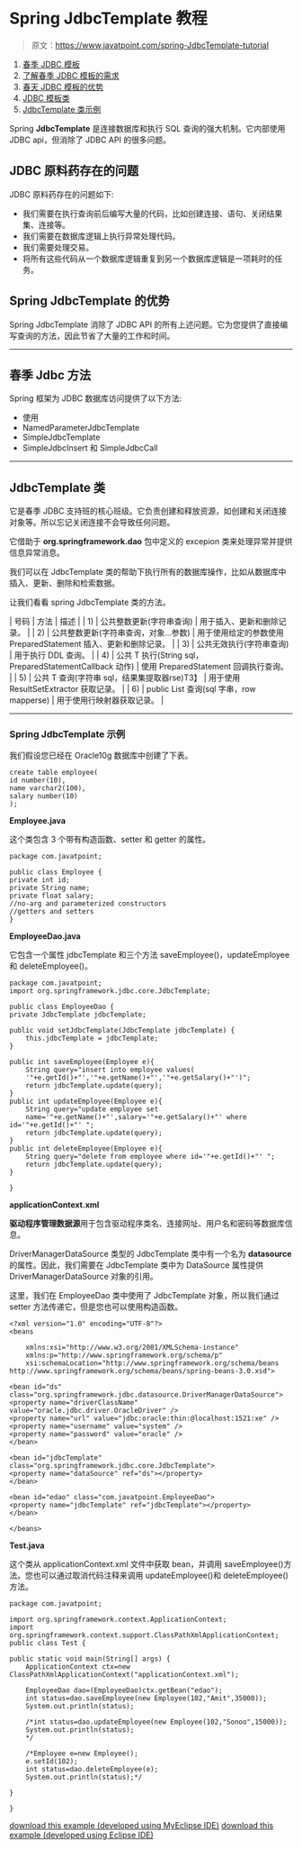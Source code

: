 # Spring JdbcTemplate 教程

> 原文：<https://www.javatpoint.com/spring-JdbcTemplate-tutorial>

1.  [春季 JDBC 模板](#)
2.  [了解春季 JDBC 模板的需求](#)
3.  [春天 JDBC 模板的优势](#)
4.  [JDBC 模板类](#)
5.  [JdbcTemplate 类示例](#)

Spring **JdbcTemplate** 是连接数据库和执行 SQL 查询的强大机制。它内部使用 JDBC api，但消除了 JDBC API 的很多问题。

## JDBC 原料药存在的问题

JDBC 原料药存在的问题如下:

*   我们需要在执行查询前后编写大量的代码，比如创建连接、语句、关闭结果集、连接等。
*   我们需要在数据库逻辑上执行异常处理代码。
*   我们需要处理交易。
*   将所有这些代码从一个数据库逻辑重复到另一个数据库逻辑是一项耗时的任务。

## Spring JdbcTemplate 的优势

Spring JdbcTemplate 消除了 JDBC API 的所有上述问题。它为您提供了直接编写查询的方法，因此节省了大量的工作和时间。

* * *

## 春季 Jdbc 方法

Spring 框架为 JDBC 数据库访问提供了以下方法:

*   使用
*   NamedParameterJdbcTemplate
*   SimpleJdbcTemplate
*   SimpleJdbcInsert 和 SimpleJdbcCall

* * *

## JdbcTemplate 类

它是春季 JDBC 支持班的核心班级。它负责创建和释放资源，如创建和关闭连接对象等。所以忘记关闭连接不会导致任何问题。

它借助于 **org.springframework.dao** 包中定义的 excepion 类来处理异常并提供信息异常消息。

我们可以在 JdbcTemplate 类的帮助下执行所有的数据库操作，比如从数据库中插入、更新、删除和检索数据。

让我们看看 spring JdbcTemplate 类的方法。

| 号码 | 方法 | 描述 |
| 1) | 公共整数更新(字符串查询) | 用于插入、更新和删除记录。 |
| 2) | 公共整数更新(字符串查询，对象...参数) | 用于使用给定的参数使用 PreparedStatement 插入、更新和删除记录。 |
| 3) | 公共无效执行(字符串查询) | 用于执行 DDL 查询。 |
| 4) | 公共 <t>T 执行(String sql，PreparedStatementCallback <t>动作)</t></t> | 使用 PreparedStatement 回调执行查询。 |
| 5) | 公共 <t>T 查询(字符串 sql，结果集提取器<t>rse)</t>T3】</t> | 用于使用 ResultSetExtractor 获取记录。 |
| 6) | public <t>List <t>查询(sql 字串，row mapper<t>se)</t></t></t> | 用于使用行映射器获取记录。 |

* * *

### Spring JdbcTemplate 示例

我们假设您已经在 Oracle10g 数据库中创建了下表。

```
create table employee(
id number(10),
name varchar2(100),
salary number(10)
);

```

**Employee.java**

这个类包含 3 个带有构造函数、setter 和 getter 的属性。

```
package com.javatpoint;

public class Employee {
private int id;
private String name;
private float salary;
//no-arg and parameterized constructors
//getters and setters
}

```

**EmployeeDao.java**

它包含一个属性 jdbcTemplate 和三个方法 saveEmployee()，updateEmployee 和 deleteEmployee()。

```
package com.javatpoint;
import org.springframework.jdbc.core.JdbcTemplate;

public class EmployeeDao {
private JdbcTemplate jdbcTemplate;

public void setJdbcTemplate(JdbcTemplate jdbcTemplate) {
	this.jdbcTemplate = jdbcTemplate;
}

public int saveEmployee(Employee e){
	String query="insert into employee values(
	'"+e.getId()+"','"+e.getName()+"','"+e.getSalary()+"')";
	return jdbcTemplate.update(query);
}
public int updateEmployee(Employee e){
	String query="update employee set 
	name='"+e.getName()+"',salary='"+e.getSalary()+"' where id='"+e.getId()+"' ";
	return jdbcTemplate.update(query);
}
public int deleteEmployee(Employee e){
	String query="delete from employee where id='"+e.getId()+"' ";
	return jdbcTemplate.update(query);
}

}

```

**applicationContext.xml**

**驱动程序管理数据源**用于包含驱动程序类名、连接网址、用户名和密码等数据库信息。

DriverManagerDataSource 类型的 JdbcTemplate 类中有一个名为 **datasource** 的属性。因此，我们需要在 JdbcTemplate 类中为 DataSource 属性提供 DriverManagerDataSource 对象的引用。

这里，我们在 EmployeeDao 类中使用了 JdbcTemplate 对象，所以我们通过 setter 方法传递它，但是您也可以使用构造函数。

```
<?xml version="1.0" encoding="UTF-8"?>
<beans

	xmlns:xsi="http://www.w3.org/2001/XMLSchema-instance"
	xmlns:p="http://www.springframework.org/schema/p"
	xsi:schemaLocation="http://www.springframework.org/schema/beans 
http://www.springframework.org/schema/beans/spring-beans-3.0.xsd">

<bean id="ds" class="org.springframework.jdbc.datasource.DriverManagerDataSource">
<property name="driverClassName" value="oracle.jdbc.driver.OracleDriver" />
<property name="url" value="jdbc:oracle:thin:@localhost:1521:xe" />
<property name="username" value="system" />
<property name="password" value="oracle" />
</bean>

<bean id="jdbcTemplate" class="org.springframework.jdbc.core.JdbcTemplate">
<property name="dataSource" ref="ds"></property>
</bean>

<bean id="edao" class="com.javatpoint.EmployeeDao">
<property name="jdbcTemplate" ref="jdbcTemplate"></property>
</bean>

</beans>

```

**Test.java**

这个类从 applicationContext.xml 文件中获取 bean，并调用 saveEmployee()方法。您也可以通过取消代码注释来调用 updateEmployee()和 deleteEmployee()方法。

```
package com.javatpoint;

import org.springframework.context.ApplicationContext;
import org.springframework.context.support.ClassPathXmlApplicationContext;
public class Test {

public static void main(String[] args) {
	ApplicationContext ctx=new ClassPathXmlApplicationContext("applicationContext.xml");

	EmployeeDao dao=(EmployeeDao)ctx.getBean("edao");
	int status=dao.saveEmployee(new Employee(102,"Amit",35000));
	System.out.println(status);

	/*int status=dao.updateEmployee(new Employee(102,"Sonoo",15000));
	System.out.println(status);
	*/

	/*Employee e=new Employee();
	e.setId(102);
	int status=dao.deleteEmployee(e);
	System.out.println(status);*/

}

}

```

[download this example (developed using MyEclipse IDE)](https://static.javatpoint.com/src/sp/jdbc1.zip)
[download this example (developed using Eclipse IDE)](https://static.javatpoint.com/src/sp/eclipse/jdbc1.zip)